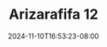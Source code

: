 --- 
title: "Arizarafifa 12"
description: "download  video bokep Arizarafifa 12  tele full  "
date: 2024-11-10T16:53:23-08:00
file_code: "iidm30tgmyri"
draft: false
cover: "ammmpntcx8qf3ok1.jpg"
tags: ["Arizarafifa", "bokep-indo", "bokep-viral", "bokep-ig"]
length: 133
fld_id: "1482698"
foldername: "Ariza rafifa"
categories: ["Ariza rafifa"]
views: 0
---
